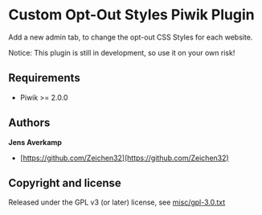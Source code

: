 # Custom Opt-Out Styles Piwik Plugin

Add a new admin tab, to change the opt-out CSS Styles for each website.

Notice: This plugin is still in development, so use it on your own risk!

## Requirements

+ Piwik >= 2.0.0

## Authors

**Jens Averkamp**

+ [https://github.com/Zeichen32](https://github.com/Zeichen32)

## Copyright and license

Released under the GPL v3 (or later) license, see [misc/gpl-3.0.txt](misc/gpl-3.0.txt)